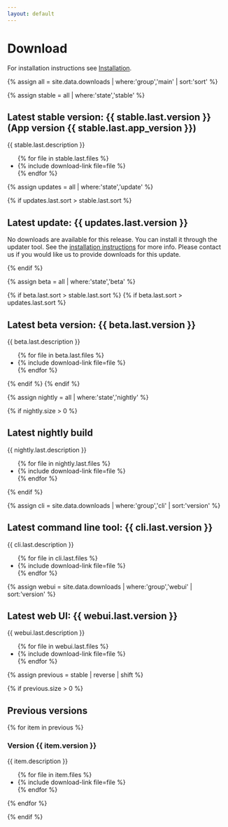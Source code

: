 ```yaml
---
layout: default
---
```

# Download

For installation instructions see
[Installation]({{site.baseurl}}/Get-Help/User-Guide/Installation/).

{% assign all = site.data.downloads | where:'group','main' | sort:'sort' %}

{% assign stable = all | where:'state','stable' %}

## Latest stable version: {{ stable.last.version }} (App version {{ stable.last.app_version }})

{{ stable.last.description }}

<ul>
{% for file in stable.last.files %}
<li> {% include download-link file=file %} </li>
{% endfor %}
</ul>

{% assign updates = all | where:'state','update' %}

{% if updates.last.sort > stable.last.sort %}

## Latest update: {{ updates.last.version }}

No downloads are available for this release. You can install it
through the updater tool. See the [installation
instructions](http://daisy.github.io/pipeline/Get-Help/User-Guide/Installation#updater)
for more info. Please contact us if you would like us to provide
downloads for this update.

{% endif %}

{% assign beta = all | where:'state','beta' %}

{% if beta.last.sort > stable.last.sort %}
{% if beta.last.sort > updates.last.sort  %}

## Latest beta version: {{ beta.last.version }}

{{ beta.last.description }}

<ul>
{% for file in beta.last.files %}
<li> {% include download-link file=file %} </li>
{% endfor %}
</ul>

{% endif %}
{% endif %}

{% assign nightly = all | where:'state','nightly' %}

{% if nightly.size > 0 %}

## Latest nightly build

{{ nightly.last.description }}

<ul>
{% for file in nightly.last.files %}
<li> {% include download-link file=file %} </li>
{% endfor %}
</ul>

{% endif %}

{% assign cli = site.data.downloads | where:'group','cli' | sort:'version' %}

## Latest command line tool: {{ cli.last.version }}

{{ cli.last.description }}

<ul>
{% for file in cli.last.files %}
<li> {% include download-link file=file %} </li>
{% endfor %}
</ul>

{% assign webui = site.data.downloads | where:'group','webui' | sort:'version' %}

## Latest web UI: {{ webui.last.version }}

{{ webui.last.description }}

<ul>
{% for file in webui.last.files %}
<li> {% include download-link file=file %} </li>
{% endfor %}
</ul>

{% assign previous = stable | reverse | shift %}

{% if previous.size > 0 %}

## Previous versions

{% for item in previous %}

### Version {{ item.version }}

{{ item.description }}

<ul>
{% for file in item.files %}
<li> {% include download-link file=file %} </li>
{% endfor %}
</ul>

{% endfor %}

{% endif %}

